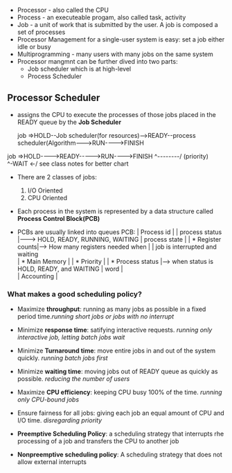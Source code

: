 * Processor -  also called the CPU
* Process - an executeable progam, also called task, activity
* Job - a unit of work that is submitted by the user. A job is composed a set of processes
* Processor Management for a single-user system is easy: set a job either idle or busy
* Multiprogramming -  many users with many jobs on the same system
* Processor mangmnt can be further dived into two parts: 
    * Job scheduler which is at high-level
    * Process Scheduler
## Processor Scheduler
* assigns the CPU to execute the processes of those jobs placed in the READY queue by the **Job Scheduler**

    job =>HOLD--Job scheduler(for resources)-->READY--process scheduler(Algorithm--->RUN---->FINISH

job =>HOLD---->READY----->RUN---->FINISH
                ^--------/
                (priority)                    
                ^-WAIT <-/
    see class notes for better chart
* There are 2 classes of jobs:
    1. I/O Oriented
    2. CPU Oriented

* Each process in the system is represented by a data structure called **Process Control Block(PCB)**

* PCBs are usually linked into queues
    PCB:    | Process id       |
            | process status   |---> HOLD, READY, RUNNING, WAITING
            | process state    |
            | * Register counts|--> How many registers needed when 
            |                  |    job is interrupted and waiting  
            | * Main Memory    |
            | * Priority       |
            | * Process status |--> when status is HOLD, READY, and WAITING
            |        word      |         
            | Accounting       |

### What makes a good scheduling policy?
* Maximize **throughput**: running as many jobs as possible in a fixed period time.*running short jobs or jobs with no interrupt*
* Minimize **response time**: satifying interactive requests. *running only interactive job, letting batch jobs wait*
* Minimize **Turnaround time**: move entire jobs in and out of the system quickly. *running batch jobs first*
* Minimize **waiting time**: moving jobs out of READY queue as quickly as possible. *reducing the number of users*
* Maximize **CPU efficiency**: keeping CPU busy 100% of the time. *running only CPU-bound jobs*
* Ensure fairness for all jobs: giving each job an equal amount of CPU and I/O time. *disregarding priority*

* **Preemptive Scheduling Policy**: a scheduling strategy that interrupts rhe processing of a job and transfers the CPU to another job
* **Nonpreemptive scheduling policy**: A scheduling strategy that does not allow external interrupts
    


